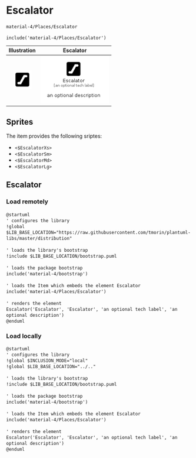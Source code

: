 # Escalator


```text
material-4/Places/Escalator
```

```text
include('material-4/Places/Escalator')
```



| Illustration | Escalator |
| :---: | :---: |
| ![illustration for Illustration](../../material-4/Places/Escalator.png) | ![illustration for Escalator](../../material-4/Places/Escalator.Local.png) |



## Sprites
The item provides the following sriptes:

- `<$EscalatorXs>`
- `<$EscalatorSm>`
- `<$EscalatorMd>`
- `<$EscalatorLg>`





## Escalator

### Load remotely
```plantuml
@startuml
' configures the library
!global $LIB_BASE_LOCATION="https://raw.githubusercontent.com/tmorin/plantuml-libs/master/distribution"

' loads the library's bootstrap
!include $LIB_BASE_LOCATION/bootstrap.puml

' loads the package bootstrap
include('material-4/bootstrap')

' loads the Item which embeds the element Escalator
include('material-4/Places/Escalator')

' renders the element
Escalator('Escalator', 'Escalator', 'an optional tech label', 'an optional description')
@enduml
```

### Load locally
```plantuml
@startuml
' configures the library
!global $INCLUSION_MODE="local"
!global $LIB_BASE_LOCATION="../.."

' loads the library's bootstrap
!include $LIB_BASE_LOCATION/bootstrap.puml

' loads the package bootstrap
include('material-4/bootstrap')

' loads the Item which embeds the element Escalator
include('material-4/Places/Escalator')

' renders the element
Escalator('Escalator', 'Escalator', 'an optional tech label', 'an optional description')
@enduml
```

